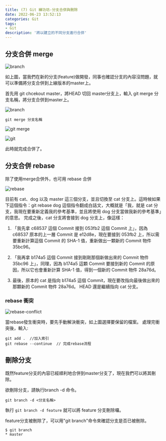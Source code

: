 ```yaml
---
title: (7) Git 練功坊-分支合併與刪除
date: 2022-06-23 13:52:13
categories: Git
tags: 
- Git
description: '將以建立的不同分支進行合併'
---
```


## 分支合併 merge

![branch](https://miro.medium.com/max/1080/1*fnd052WeDjGw8beojbdr9Q.png)

如上圖，當我們在新的分支(feature)做開發，同事也確認分支的內容沒問題，就可以準備將分支合併到上線版本的master上。

首先用 git chcekout master，將HEAD 切回 master分支上，輸入 git merge 分支名稱，將分支合併到master上。

![branch](https://miro.medium.com/max/820/1*feA1uszhAzBRENRGEAD2zQ.png)

```
git merge 分支名稱
```

![git merge](https://miro.medium.com/max/616/1*AAb6Xi_rtOs_Tq4Gq6gAUw.png)

![git](https://miro.medium.com/max/968/1*Ov7_N-2e1vFkRriAJDLzcw.png)

此時就完成合併了。

## 分支合併 rebase

除了使用merge合併外，也可用 rebase 合併

![rebase](https://cdn-images-1.medium.com/max/1320/1*_pZko1Os8-4Jf-n769khKQ.png)

目前有 cat、dog 以及 master 這三個分支，並且切換至 cat 分支上。這時候如果下這個指令：git rebase dog
這個指令翻成白話文，大概就是「我，就是 cat 分支，我現在要重新定義我的參考基準，並且將使用 dog 分支當做我新的參考基準」的意思。
完成之後，cat 分支將會接到 dog 分支上，像這樣：

1. 「我先拿 c68537 這個 Commit 接到 053fb2 這個 Commit 上」，因為 c68537 原本的上一層 Commit 是 e12d8e，現在要接到 053fb2 上，所以需要重新計算這個 Commit 的 SHA-1 值，重新做出一顆新的 Commit 物件 35bc96。

2. 「我再拿 b174a5 這個 Commit 接到剛剛那個新做出來的 Commit 物件 35bc96 上」，同理，因為 b174a5 這顆 Commit 要接到新的 Commit 的原因，所以它也會重新計算 SHA-1 值，得到一個新的 Commit 物件 28a76d。

3. 最後，原本的 cat 是指向 b174a5 這個 Commit，現在要改指向最後做出來的那顆新的 Commit 物件 28a76d。
HEAD 還是繼續指向 cat 分支。

### rebase 衝突

![rebase-conflict](https://cdn-images-1.medium.com/max/1320/1*ZV1WbkVCN04Wz63k8tqH6g.png)

當rebase發生衝突時，要先手動解決衝突，如上圖選擇要保留的檔案。
處理完衝突後，輸入:

```
git add .  //加入索引
git rebase --continue  // 完成rebase流程
```

## 刪除分支

既然feature分支的內容已經順利地合併到master分支了，現在我們可以將其刪除。

欲刪除分支，請執行branch -d 命令。

``` 
git branch -d <分支名稱>
```

執行 `git branch -d feature` 就可以將 feature 分支刪除囉。

feature分支被刪除了，可以用"git branch"命令來確認分支是否已被刪除。

```
$ git branch
* master
```





